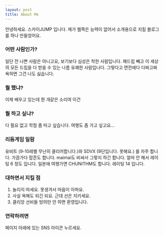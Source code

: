 ```yaml
---
layout: post
title: About Me
---
```


안녕하세요. 스카이JUMP 입니다.
제가 웹쪽은 능력이 없어서 소개용으로 지킬 블로그를 하나 만들었어요.

### 어떤 사람인가? ###

일단 전 나쁜 사람은 아니고요, 보기보다 심성은 착한 사람입니다.
패드립 빼고 이 세상의 모든 드립을 다 받을 수 있는 나름 유쾌한 사람입니다.
그렇다고 면전에다 다짜고짜 욕하면 그건 나도 싫습니다.

### 뭘 했냐? ###

이제 배우고 있는데 뭔 개같은 소리여 이건

### 뭘 하고 싶냐? ###

다 필요 없고 학점 좀 따고 싶습니다.
여행도 좀 가고 싶고요...

### 리듬게임 일람 ###

유비트 (9-10레벨 무난히 클리어합니다.)와 SDVX (9단입니다. 못해요.) 를 자주 합니다. 가끔가다 팝픈도 합니다.
maimai도 비싸서 그렇지 하긴 합니다. 얼마 안 해서 레이팅 6 정도 입니다.
일본에 여행가면 CHUNITHM도 합니다. 레이팅 14 입니다.

### 대하면서 지킬 점 ###

1. 놀리지 마세요. 못생겨서 마음이 아파요.
2. 사실 욕해도 되긴 되요. 근데 선은 지키세요.
3. 클리앙 선비들 빙의만 안 하면 환영입니다.

### 연락하려면 ###

페이지 아래에 있는 SNS 아이콘 누르세요.
